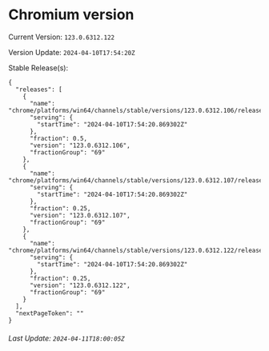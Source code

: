 # Chromium version

Current Version: `123.0.6312.122`

Version Update: `2024-04-10T17:54:20Z`

Stable Release(s):
```
{
  "releases": [
    {
      "name": "chrome/platforms/win64/channels/stable/versions/123.0.6312.106/releases/1712771660",
      "serving": {
        "startTime": "2024-04-10T17:54:20.869302Z"
      },
      "fraction": 0.5,
      "version": "123.0.6312.106",
      "fractionGroup": "69"
    },
    {
      "name": "chrome/platforms/win64/channels/stable/versions/123.0.6312.107/releases/1712771660",
      "serving": {
        "startTime": "2024-04-10T17:54:20.869302Z"
      },
      "fraction": 0.25,
      "version": "123.0.6312.107",
      "fractionGroup": "69"
    },
    {
      "name": "chrome/platforms/win64/channels/stable/versions/123.0.6312.122/releases/1712771660",
      "serving": {
        "startTime": "2024-04-10T17:54:20.869302Z"
      },
      "fraction": 0.25,
      "version": "123.0.6312.122",
      "fractionGroup": "69"
    }
  ],
  "nextPageToken": ""
}
```

###### Last Update: `2024-04-11T18:00:05Z`
        